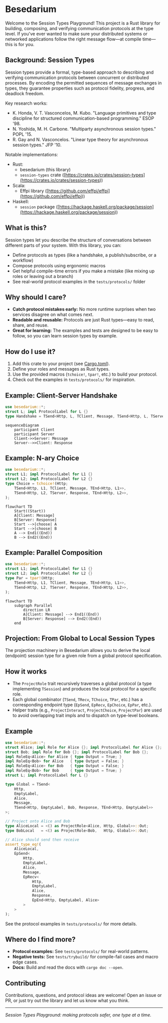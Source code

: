 # Besedarium

Welcome to the Session Types Playground! This project is a Rust library for building, composing,
and verifying communication protocols at the type level. If you've ever wanted to make sure your
distributed systems or networked applications follow the right message flow—at compile time—this
is for you.

## Background: Session Types

Session types provide a formal, type-based approach to describing and verifying communication
protocols between concurrent or distributed processes. By encoding the permitted sequences of
message exchanges in types, they guarantee properties such as protocol fidelity, progress, and
deadlock freedom.

Key research works:

- K. Honda, V. T. Vasconcelos, M. Kubo. "Language primitives and type discipline for structured
  communication-based programming." ESOP '98.
- N. Yoshida, M. H. Carbone. "Multiparty asynchronous session types." POPL '15.
- R. Gay and N. Vasconcelos. "Linear type theory for asynchronous session types." JFP '10.

Notable implementations:

- Rust:
  - besedarium (this library)
  - `session-types` crate
  ([<https://crates.io/crates/session-types](https://crates.io/crates/session-types>))
- Scala:
  - Effpi library ([<https://github.com/effpi/effpi](https://github.com/effpi/effpi>))
- Haskell:
  - `session` package
  ([<https://hackage.haskell.org/package/session](https://hackage.haskell.org/package/session>))

## What is this?

Session types let you describe the structure of conversations between different parts of your
system. With this library, you can:

- Define protocols as types (like a handshake, a publish/subscribe, or a workflow)
- Compose protocols using ergonomic macros
- Get helpful compile-time errors if you make a mistake (like mixing up roles or leaving out a
  branch)
- See real-world protocol examples in the `tests/protocols/` folder

## Why should I care?

- **Catch protocol mistakes early:** No more runtime surprises when two services disagree on what
  comes next.
- **Readable and reusable:** Protocols are just Rust types—easy to read, share, and reuse.
- **Great for learning:** The examples and tests are designed to be easy to follow, so you can
  learn session types by example.

## How do I use it?

1. Add this crate to your project (see [Cargo.toml](Cargo.toml)).
2. Define your roles and messages as Rust types.
3. Use the provided macros (`tchoice!`, `tpar!`, etc.) to build your protocol.
4. Check out the examples in `tests/protocols/` for inspiration.

## Example: Client-Server Handshake

```rust
use besedarium::*;
struct L; impl ProtocolLabel for L {}
type Handshake = TSend<Http, L, TClient, Message, TSend<Http, L, TServer, Response, TEnd<Http, L>>>;
```

```mermaid
sequenceDiagram
    participant Client
    participant Server
    Client->>Server: Message
    Server-->>Client: Response
```

## Example: N-ary Choice

```rust
use besedarium::*;
struct L1; impl ProtocolLabel for L1 {}
struct L2; impl ProtocolLabel for L2 {}
type Choice = tchoice!(Http;
    TSend<Http, L1, TClient, Message, TEnd<Http, L1>>,
    TSend<Http, L2, TServer, Response, TEnd<Http, L2>>,
);
```

```mermaid
flowchart TD
    Start((Start))
    A[Client: Message]
    B[Server: Response]
    Start -->|choose| A
    Start -->|choose| B
    A --> End1((End))
    B --> End2((End))
```

## Example: Parallel Composition

```rust
use besedarium::*;
struct L1; impl ProtocolLabel for L1 {}
struct L2; impl ProtocolLabel for L2 {}
type Par = tpar!(Http;
    TSend<Http, L1, TClient, Message, TEnd<Http, L1>>,
    TSend<Http, L2, TServer, Response, TEnd<Http, L2>>,
);
```

```mermaid
flowchart TD
    subgraph Parallel
        direction LR
        A[Client: Message] --> End1((End))
        B[Server: Response] --> End2((End))
    end
```

## Projection: From Global to Local Session Types

The projection machinery in Besedarium allows you to derive the local (endpoint) session type
for a given role from a global protocol specification.

## How it works

- The `ProjectRole` trait recursively traverses a global protocol (a type implementing `TSession`)
  and produces the local protocol for a specific role.
- Each global combinator (`TSend`, `TRecv`, `TChoice`, `TPar`, etc.) has a corresponding endpoint type
  (`EpSend`, `EpRecv`, `EpChoice`, `EpPar`, etc.).
- Helper traits (e.g., `ProjectInteract`, `ProjectChoice`, `ProjectPar`) are used to avoid
  overlapping trait impls and to dispatch on type-level booleans.

## Example

```rust
use besedarium::*;
struct Alice; impl Role for Alice {}; impl ProtocolLabel for Alice {};
struct Bob; impl Role for Bob {}; impl ProtocolLabel for Bob {};
impl RoleEq<Alice> for Alice { type Output = True; }
impl RoleEq<Bob> for Alice   { type Output = False; }
impl RoleEq<Alice> for Bob   { type Output = False; }
impl RoleEq<Bob> for Bob     { type Output = True; }
struct L; impl ProtocolLabel for L {}

type Global = TSend<
    Http,
    EmptyLabel,
    Alice,
    Message,
    TSend<Http, EmptyLabel, Bob, Response, TEnd<Http, EmptyLabel>>
>;

// Project onto Alice and Bob
type AliceLocal = <() as ProjectRole<Alice, Http, Global>>::Out;
type BobLocal   = <() as ProjectRole<Bob,   Http, Global>>::Out;

// Alice should send then receive
assert_type_eq!(
    AliceLocal,
    EpSend<
        Http,
        EmptyLabel,
        Alice,
        Message,
        EpRecv<
            Http,
            EmptyLabel,
            Alice,
            Response,
            EpEnd<Http, EmptyLabel, Alice>
        >
    >
);
```

See the protocol examples in `tests/protocols/` for more details.

## Where do I find more?

- **Protocol examples:** See `tests/protocols/` for real-world patterns.
- **Negative tests:** See `tests/trybuild/` for compile-fail cases and macro edge cases.
- **Docs:** Build and read the docs with `cargo doc --open`.

## Contributing

Contributions, questions, and protocol ideas are welcome! Open an issue or PR, or just try out
the library and let us know what you think.

---

*Session Types Playground: making protocols safer, one type at a time.*
